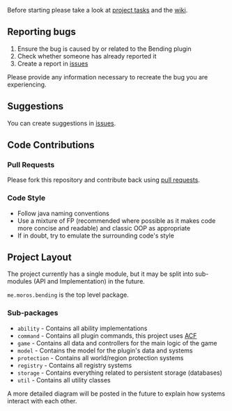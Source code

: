 Before starting please take a look at [project tasks](https://github.com/PrimordialMoros/Bending/projects) and the [wiki](https://github.com/PrimordialMoros/Bending/wiki).

## Reporting bugs

1. Ensure the bug is caused by or related to the Bending plugin
2. Check whether someone has already reported it
3. Create a report in [issues](https://github.com/PrimordialMoros/Bending/issues)

Please provide any information necessary to recreate the bug you are experiencing.

## Suggestions

You can create suggestions in [issues](https://github.com/PrimordialMoros/Bending/issues).

## Code Contributions

### Pull Requests

Please fork this repository and contribute back using [pull requests](https://github.com/PrimordialMoros/Bending/pulls).

### Code Style

- Follow java naming conventions
- Use a mixture of FP (recommended where possible as it makes code more concise and readable) and classic OOP as appropriate
- If in doubt, try to emulate the surrounding code's style

## Project Layout

The project currently has a single module, but it may be split into sub-modules (API and Implementation) in the future.

`me.moros.bending` is the top level package.

### Sub-packages

- `ability` - Contains all ability implementations
- `command` - Contains all plugin commands, this project uses [ACF](https://github.com/aikar/commands)
- `game` - Contains all data and controllers for the main logic of the game
- `model` - Contains the model for the plugin's data and systems
- `protection` - Contains all world/region protection systems
- `registry` - Contains all registry systems
- `storage` - Contains everything related to persistent storage (databases)
- `util` - Contains all utility classes

A more detailed diagram will be posted in the future to explain how systems interact with each other.
